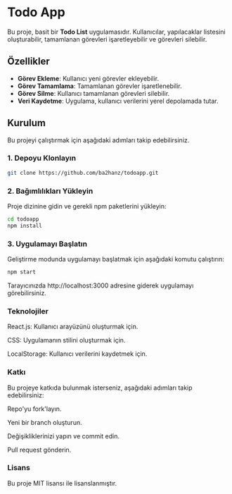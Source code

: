 # Todo App

Bu proje, basit bir **Todo List** uygulamasıdır. Kullanıcılar, yapılacaklar listesini oluşturabilir, tamamlanan görevleri işaretleyebilir ve görevleri silebilir.

## Özellikler

- **Görev Ekleme**: Kullanıcı yeni görevler ekleyebilir.
- **Görev Tamamlama**: Tamamlanan görevler işaretlenebilir.
- **Görev Silme**: Kullanıcı tamamlanan görevleri silebilir.
- **Veri Kaydetme**: Uygulama, kullanıcı verilerini yerel depolamada tutar.
  
## Kurulum

Bu projeyi çalıştırmak için aşağıdaki adımları takip edebilirsiniz.

### 1. Depoyu Klonlayın

```bash
git clone https://github.com/ba2hanz/todoapp.git
```

### 2. Bağımlılıkları Yükleyin
Proje dizinine gidin ve gerekli npm paketlerini yükleyin:

```bash
cd todoapp
npm install
```
### 3. Uygulamayı Başlatın
Geliştirme modunda uygulamayı başlatmak için aşağıdaki komutu çalıştırın:
```bash
npm start
```
Tarayıcınızda http://localhost:3000 adresine giderek uygulamayı görebilirsiniz.

### Teknolojiler
React.js: Kullanıcı arayüzünü oluşturmak için.

CSS: Uygulamanın stilini oluşturmak için.

LocalStorage: Kullanıcı verilerini kaydetmek için.

### Katkı
Bu projeye katkıda bulunmak isterseniz, aşağıdaki adımları takip edebilirsiniz:

Repo'yu fork'layın.

Yeni bir branch oluşturun.

Değişikliklerinizi yapın ve commit edin.

Pull request gönderin.

### Lisans

Bu proje MIT lisansı ile lisanslanmıştır.